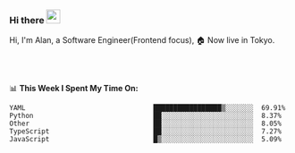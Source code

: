 ### Hi there <img src="https://media.giphy.com/media/hvRJCLFzcasrR4ia7z/giphy.gif" width="25px">

<!-- ![visitors](https://visitor-badge.glitch.me/badge?page_id=dislfyer.dislfyer) -->

Hi, I'm Alan, a Software Engineer(Frontend focus), 🏠 Now live in Tokyo.

<br/>
<br/>

📊 **This Week I Spent My Time On:**


<!--START_SECTION:waka-->

```text
YAML                                █████████████████▒░░░░░░░  69.91%
Python                              ██░░░░░░░░░░░░░░░░░░░░░░░  8.37%
Other                               ██░░░░░░░░░░░░░░░░░░░░░░░  8.05%
TypeScript                          ██░░░░░░░░░░░░░░░░░░░░░░░  7.27%
JavaScript                          █▒░░░░░░░░░░░░░░░░░░░░░░░  5.09%
```

<!--END_SECTION:waka-->

<!--
**About Me:**
 -->
